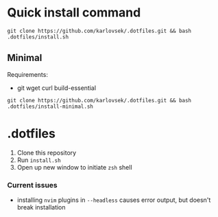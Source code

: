 # Quick install command
`git clone https://github.com/karlovsek/.dotfiles.git && bash .dotfiles/install.sh`


## Minimal
Requirements:
* git wget curl build-essential

`git clone https://github.com/karlovsek/.dotfiles.git && bash .dotfiles/install-minimal.sh`

# .dotfiles

1. Clone this repository
2. Run `install.sh`
3. Open up new window to initiate `zsh` shell

### Current issues

- installing `nvim` plugins in `--headless` causes error output, but doesn't break installation
